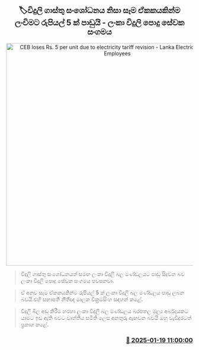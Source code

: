 <p align='center'><b><h2 align='center' title='CEB loses Rs. 5 per unit due to electricity tariff revision - Lanka Electricity General Employees' Union'>🏷විදුලි ගාස්තු සංශෝධනය නිසා සෑම ඒකකයකින්ම ලංවිමට රුපියල් 5 ක් පාඩුයි - ලංකා විදුලි පොදු සේවක සංගමය</h2></b></p>
<p align='center'><img src='https://helakuru.sgp1.cdn.digitaloceanspaces.com/esana/images/lib/malaka-wickramasinhe.jpg' width='600' alt='CEB loses Rs. 5 per unit due to electricity tariff revision - Lanka Electricity General Employees' Union'></p>

> විදුලි ගාස්තු සංශෝධනයත් සමඟ ලංකා විදුලි බල මණ්ඩලයට පාඩු සිදුවන බව ලංකා විදුලි පොදු සේවක සංගමය පවසනවා.

> ඒ අනුව සෑම ඒකකයකින්ම රුපියල් 5 ක් ලංකා විදුලි බල මණ්ඩලය පාඩු ලබන බවයි එහි සභාපති නීතීඥ මාලක වික්‍රමසිංහ සඳහන් කළේ.

> විදුලි බිල අඩු කිරීම හරහා ලංකා විදුලි බල මණ්ඩලය බරපතල මූල්‍ය අර්බු​දයකට යාමට ඉඩ ඇති බවට වෘත්තීය සමිති ලෙස අනතුරු ඇඟවන බවයි ඔහු වැඩිදුරටත් ප්‍රකාශ කළේ. 



<h3 align='right'><a href='https://www.helakuru.lk/esana/p/106685/'>📅 2025-01-19 11:00:00</a></h3>
